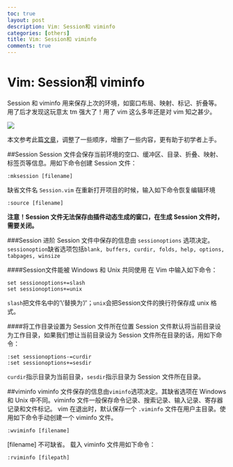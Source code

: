```yaml
---
toc: true
layout: post
description: Vim: Session和 viminfo
categories: [others]
title: Vim: Session和 viminfo
comments: true
---
```


# Vim: Session和 viminfo
Session 和 viminfo 用来保存上次的环境，如窗口布局、映射、标记、折叠等。
用了后才发现这玩意太 tm 强大了！用了 vim 这么多年还是对 vim 知之甚少。

![](http://ww1.sinaimg.cn/large/a2c78f10ly1fh9x639t02j20gt0fcdhf.jpg)

<!-- more -->

本文参考此篇[文章](http://easwy.com/blog/archives/advanced-vim-skills-session-file-and-viminfo/)，调整了一些顺序，增删了一些内容，更有助于初学者上手。

##Session
Session 文件会保存当前环境的空口、缓冲区、目录、折叠、映射、标签页等信息。用如下命令创建 Session 文件：

    :mksession [filename]

缺省文件名 `Session.vim`
在重新打开项目的时候，输入如下命令恢复编辑环境

    :source [filename]

**注意！Session 文件无法保存由插件动态生成的窗口，在生成 Session 文件时，需要关闭。**

###Session 进阶
Session 文件中保存的信息由 `sessionoptions` 选项决定。`sessionoption`缺省选项包括`blank, buffers, curdir, folds, help, options, tabpages, winsize`

####Session文件能被 Windows 和 Unix 共同使用
在 Vim 中输入如下命令：

    set sessionoptions+=slash
    set sessionoptions+=unix

`slash`把文件名中的’\’替换为’/’；`unix`会把Session文件的换行符保存成 unix 格式。

####将工作目录设置为 Session 文件所在位置
Session 文件默认将当前目录设为工作目录，如果我们想让当前目录设为 Session 文件所在目录的话，用如下命令：

    :set sessionoptions-=curdir
    :set sessionoptions+=sesdir

`curdir`指示目录为当前目录，`sesdir`指示目录为 Session 文件所在目录。

##viminfo
viminfo 文件保存的信息由`viminfo`选项决定。其缺省选项在 Windows 和 Unix 中不同。viminfo 文件一般保存命令记录、搜索记录、输入记录、寄存器记录和文件标记。
vim 在退出时，默认保存一个 `.viminfo` 文件在用户主目录。使用如下命令手动创建一个 viminfo 文件。

    :wviminfo [filename]

[filename] 不可缺省。
载入 viminfo 文件用如下命令：

    :rviminfo [filepath]



